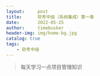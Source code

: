 ```yaml
---
layout:     post
title:      软考中级（系统集成）第一章
date:       2022-05-25
author:     timebusker
header-img: img/home-bg.jpg
catalog: true
tags:
    - 软考中级
---
```


> 每天学习一点项目管理知识

### 